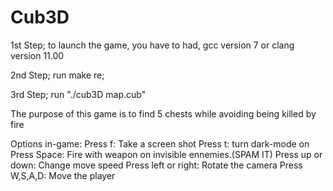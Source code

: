# Cub3D

1st Step; to launch the game, you have to had, gcc version 7 or clang version 11.00

2nd Step; run make re;

3rd Step; run "./cub3D map.cub"

The purpose of this game is to find 5 chests while avoiding being killed by fire

Options in-game:
Press f: Take a screen shot
Press t: turn dark-mode on
Press Space: Fire with weapon on invisible ennemies.(SPAM IT)
Press up or down: Change move speed
Press left or right: Rotate the camera
Press W,S,A,D: Move the player

